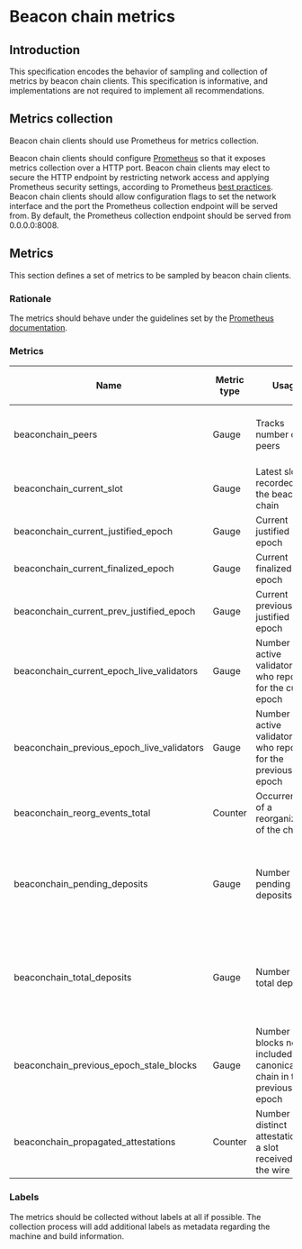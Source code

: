 # Beacon chain metrics

## Introduction

This specification encodes the behavior of sampling and collection of metrics by beacon chain clients.
This specification is informative, and implementations are not required to implement all recommendations.

## Metrics collection

Beacon chain clients should use Prometheus for metrics collection.

Beacon chain clients should configure [Prometheus](https://prometheus.io/) so that it exposes metrics collection over a HTTP port.
Beacon chain clients may elect to secure the HTTP endpoint by restricting network access and applying Prometheus security settings, according to Prometheus [best practices](https://prometheus.io/docs/operating/security/).
Beacon chain clients should allow configuration flags to set the network interface and the port the Prometheus collection endpoint will be served from.
By default, the Prometheus collection endpoint should be served from 0.0.0.0:8008.

## Metrics

This section defines a set of metrics to be sampled by beacon chain clients.

### Rationale

The metrics should behave under the guidelines set by the [Prometheus documentation](https://prometheus.io/docs/practices/instrumentation/#things-to-watch-out-for).

### Metrics

| Name | Metric type | Usage | Sample collection event |
|---------------------------------|-------------|-------------------------------------------------------------------|-------------------------------------|
| beaconchain_peers              | Gauge       | Tracks number of peers                                            | When a new peer is added or dropped |
| beaconchain_current_slot | Gauge | Latest slot recorded by the beacon chain | Each time slot changes |
| beaconchain_current_justified_epoch         | Gauge       | Current justified epoch                                           | On each epoch                       |
| beaconchain_current_finalized_epoch         | Gauge       | Current finalized epoch                                           | On each epoch                       |
| beaconchain_current_prev_justified_epoch    | Gauge       | Current previously justified epoch                                | On each epoch                       | 
| beaconchain_current_epoch_live_validators   | Gauge       | Number of active validators who reported for the current epoch    | On each epoch                       |
| beaconchain_previous_epoch_live_validators  | Gauge       | Number of active validators who reported for the previous epoch   | On each epoch
| beaconchain_reorg_events_total              | Counter     | Occurrence of a reorganization of the chain                       | On fork choice                      |
| beaconchain_pending_deposits                | Gauge       | Number of pending deposits                                        | Upon processing eth1 events watching the deposit contract |
| beaconchain_total_deposits                  | Gauge       | Number of total deposits                                          | Upon processing eth1 events watching the deposit contract |
| beaconchain_previous_epoch_stale_blocks     | Gauge       | Number of blocks not included into canonical chain in the previous epoch                                                                                                                  | On each epoch                       |
| beaconchain_propagated_attestations         | Counter     | Number of distinct attestations to a slot received from the wire                                                                                                                 | When attestation inclusion delay passed     |


### Labels

The metrics should be collected without labels at all if possible. The collection process will add additional labels as metadata regarding the machine and build information.
